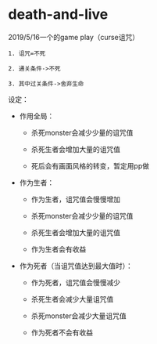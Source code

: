 # death-and-live
2019/5/16一个的game play（curse诅咒）

    1. 诅咒=不死
    
    2. 通关条件->不死
    
    3. 其中过关条件->舍弃生命
    
设定：
* 作用全局：

    *  杀死monster会减少少量的诅咒值
    
    * 杀死生者会增加大量的诅咒值
    
    * 死后会有画面风格的转变，暂定用pp做

* 作为生者： 

    * 作为生者，诅咒值会慢慢增加
    
    * 杀死monster会减少少量的诅咒值
    
    * 杀死生者会增加大量的诅咒值

    * 作为生者会有收益
    
* 作为死者（当诅咒值达到最大值时）：

    * 作为死者，诅咒值会慢慢减少

    * 杀死生者会减少大量诅咒值
    
    * 杀死monster会减少大量诅咒值
    
    * 作为死者不会有收益
